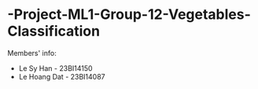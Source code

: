 # -Project-ML1-Group-12-Vegetables-Classification
Members' info:
- Le Sy Han - 23BI14150
- Le Hoang Dat - 23BI14087